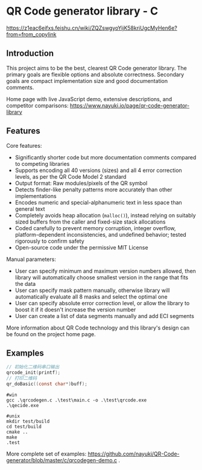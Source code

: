 QR Code generator library - C
=============================

https://z1eac6eifxs.feishu.cn/wiki/ZQZswgyoYijK58kriUgcMyHen6e?from=from_copylink


Introduction
------------

This project aims to be the best, clearest QR Code generator library. The primary goals are flexible options and absolute correctness. Secondary goals are compact implementation size and good documentation comments.

Home page with live JavaScript demo, extensive descriptions, and competitor comparisons: https://www.nayuki.io/page/qr-code-generator-library


Features
--------

Core features:

* Significantly shorter code but more documentation comments compared to competing libraries
* Supports encoding all 40 versions (sizes) and all 4 error correction levels, as per the QR Code Model 2 standard
* Output format: Raw modules/pixels of the QR symbol
* Detects finder-like penalty patterns more accurately than other implementations
* Encodes numeric and special-alphanumeric text in less space than general text
* Completely avoids heap allocation (`malloc()`), instead relying on suitably sized buffers from the caller and fixed-size stack allocations
* Coded carefully to prevent memory corruption, integer overflow, platform-dependent inconsistencies, and undefined behavior; tested rigorously to confirm safety
* Open-source code under the permissive MIT License

Manual parameters:

* User can specify minimum and maximum version numbers allowed, then library will automatically choose smallest version in the range that fits the data
* User can specify mask pattern manually, otherwise library will automatically evaluate all 8 masks and select the optimal one
* User can specify absolute error correction level, or allow the library to boost it if it doesn't increase the version number
* User can create a list of data segments manually and add ECI segments

More information about QR Code technology and this library's design can be found on the project home page.


Examples
--------

```c
// 初始化二维码串口输出
qrcode_init(printf);
// 打印二维码
qr_doBasic((const char*)buff);
```

```shell
#win
gcc .\qrcodegen.c .\test\main.c -o .\test\qrcode.exe
.\qecide.exe

#unix
mkdir test/build
cd test/build
cmake ..
make
.test
```

More complete set of examples: https://github.com/nayuki/QR-Code-generator/blob/master/c/qrcodegen-demo.c .
